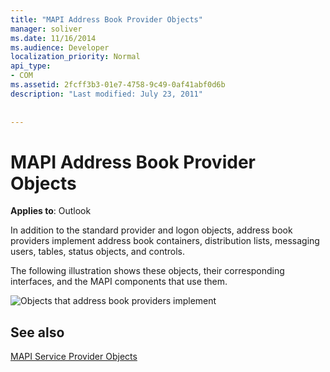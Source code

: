 ```yaml
---
title: "MAPI Address Book Provider Objects"
manager: soliver
ms.date: 11/16/2014
ms.audience: Developer
localization_priority: Normal
api_type:
- COM
ms.assetid: 2fcff3b3-01e7-4758-9c49-0af41abf0d6b
description: "Last modified: July 23, 2011"
 
 
---
```


# MAPI Address Book Provider Objects

  
  
**Applies to**: Outlook 
  
In addition to the standard provider and logon objects, address book providers implement address book containers, distribution lists, messaging users, tables, status objects, and controls.
  
The following illustration shows these objects, their corresponding interfaces, and the MAPI components that use them.
  
![Objects that address book providers implement](media/amapi_64.gif)
  
## See also



[MAPI Service Provider Objects](mapi-service-provider-objects.md)

